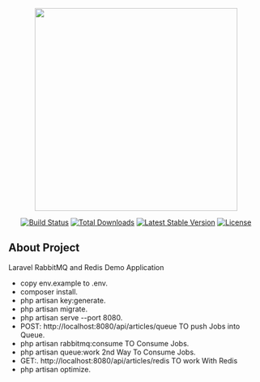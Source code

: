 <p align="center"><a href="https://laravel.com" target="_blank"><img src="https://raw.githubusercontent.com/laravel/art/master/logo-lockup/5%20SVG/2%20CMYK/1%20Full%20Color/laravel-logolockup-cmyk-red.svg" width="400"></a></p>

<p align="center">
<a href="https://travis-ci.org/laravel/framework"><img src="https://travis-ci.org/laravel/framework.svg" alt="Build Status"></a>
<a href="https://packagist.org/packages/laravel/framework"><img src="https://img.shields.io/packagist/dt/laravel/framework" alt="Total Downloads"></a>
<a href="https://packagist.org/packages/laravel/framework"><img src="https://img.shields.io/packagist/v/laravel/framework" alt="Latest Stable Version"></a>
<a href="https://packagist.org/packages/laravel/framework"><img src="https://img.shields.io/packagist/l/laravel/framework" alt="License"></a>
</p>

## About Project

Laravel RabbitMQ and Redis Demo Application
- copy env.example to .env.
- composer install.
- php artisan key:generate.
- php artisan migrate.
- php artisan serve --port 8080.
- POST: http://localhost:8080/api/articles/queue TO push Jobs into Queue.
- php artisan rabbitmq:consume TO Consume Jobs.
- php artisan queue:work 2nd Way To Consume Jobs.
- GET:. http://localhost:8080/api/articles/redis TO work With Redis
- php artisan optimize.



